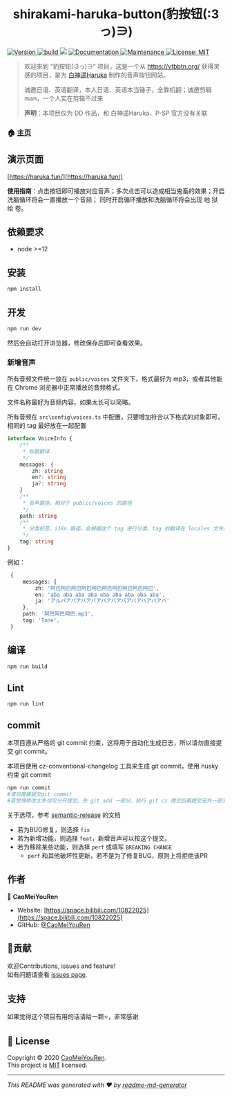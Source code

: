 <h1 align="center">shirakami-haruka-button(豹按钮(:3っ)∋) </h1>
<p>
  <a href="https://github.com/CaoMeiYouRen/shirakami-haruka-button" target="_blank">
    <img alt="Version" src="https://img.shields.io/github/package-json/v/CaoMeiYouRen/shirakami-haruka-button">
  </a>
  <a href="https://travis-ci.com/CaoMeiYouRen/shirakami-haruka-button" target="_blank">
    <img alt="build" src="https://travis-ci.com/CaoMeiYouRen/shirakami-haruka-button.svg?branch=master" />
  </a>
  <img src="https://img.shields.io/badge/node-%3E%3D12-blue.svg" />
  <a href="https://github.com/CaoMeiYouRen/shirakami-haruka-button#readme" target="_blank">
    <img alt="Documentation" src="https://img.shields.io/badge/documentation-yes-brightgreen.svg" />
  </a>
  <a href="https://github.com/CaoMeiYouRen/shirakami-haruka-button/graphs/commit-activity" target="_blank">
    <img alt="Maintenance" src="https://img.shields.io/badge/Maintained%3F-yes-green.svg" />
  </a>
  <a href="https://github.com/CaoMeiYouRen/shirakami-haruka-button/blob/master/LICENSE" target="_blank">
    <img alt="License: MIT" src="https://img.shields.io/github/license/CaoMeiYouRen/shirakami-haruka-button" />
  </a>
</p>

> 欢迎来到 “豹按钮(:3っ)∋” 项目，这是一个从 https://vtbbtn.org/ 获得灵感的项目，是为 [白神遥Haruka](https://space.bilibili.com/477332594/) 制作的音声按钮网站。
>
> 诚邀日语、英语翻译，本人日语、英语本当锤子，全靠机翻；诚邀剪辑man，一个人实在剪辑不过来
>
> **声明**：本项目仅为 DD 作品，和 白神遥Haruka、P-SP 官方没有关联

### 🏠 [主页](https://github.com/CaoMeiYouRen/shirakami-haruka-button#readme)

## 演示页面

[https://haruka.fun/](https://haruka.fun/)

**使用指南**：点击按钮即可播放对应音声；多次点击可以造成相当鬼畜的效果；开启洗脑循环将会一直播放一个音频； 同时开启循环播放和洗脑循环将会出现 地 狱 绘 卷。


## 依赖要求

- node >=12

## 安装

```sh
npm install
```

## 开发

```sh
npm run dev
```

然后会自动打开浏览器，修改保存后即可查看效果。

### 新增音声

所有音频文件统一放在 `public/voices` 文件夹下，格式最好为 mp3，或者其他能在 Chrome 浏览器中正常播放的音频格式。

文件名称最好为音频内容，如果太长可以简略。

所有音频在 `src\config\voices.ts` 中配置，只要增加符合以下格式的对象即可，相同的 tag 最好放在一起配置

```ts
interface VoiceInfo {
    /**
     * 标题翻译
     */
    messages: {
        zh: string
        en?: string
        ja?: string
    }
    /**
     * 音声路径。相对于 public/voices 的路径
     */
    path: string
    /**
     * 分类标签，i18n 路径。会根据这个 tag 进行分类，tag 的翻译在 locales 文件夹下 zh/en/ja 文件中的 tags 字段中设置
     */
    tag: string
}
```

例如：

```ts
 {
     messages: {
         zh: '阿巴阿巴阿巴阿巴阿巴阿巴阿巴阿巴阿巴阿巴',
         en: 'aba aba aba aba aba aba aba aba aba',
         ja: 'アルバアバアバアバアバアバアバアバアバアバアバ'
     },
     path: '阿巴阿巴阿巴.mp3',
     tag: 'Tone',
 }
```

## 编译

```sh
npm run build
```

## Lint

```
npm run lint
```

## commit

本项目遵从严格的 git commit 约束，这将用于自动化生成日志，所以请勿直接提交 git commit。

本项目使用 cz-conventional-changelog 工具来生成 git commit，使用 husky 约束 git commit

```sh
npm run commit 
#请勿直接提交git commit
#若觉得修改太多也可分开提交。先 git add 一部分，执行 git cz 提交后再提交另外一部分
```

关于选项，参考 [semantic-release](https://github.com/semantic-release/semantic-release) 的文档

-   若为BUG修复，则选择 `fix`
-   若为新增功能，则选择 `feat`，新增音声可以按这个提交。
-   若为移除某些功能，则选择 `perf`  或填写 `BREAKING CHANGE`
    -    `perf` 和其他破坏性更新，若不是为了修复BUG，原则上将拒绝该PR

## 作者


👤 **CaoMeiYouRen**

* Website: [https://space.bilibili.com/10822025](https://space.bilibili.com/10822025)
* GitHub: [@CaoMeiYouRen](https://github.com/CaoMeiYouRen)

## 🤝贡献

欢迎Contributions, issues and feature!<br />如有问题请查看 [issues page](https://github.com/CaoMeiYouRen/shirakami-haruka-button/issues).

## 支持

如果觉得这个项目有用的话请给一颗⭐️，非常感谢

## 📝 License

Copyright © 2020 [CaoMeiYouRen](https://github.com/CaoMeiYouRen).<br />
This project is [MIT](https://github.com/CaoMeiYouRen/shirakami-haruka-button/blob/master/LICENSE) licensed.

***
_This README was generated with ❤️ by [readme-md-generator](https://github.com/kefranabg/readme-md-generator)_
